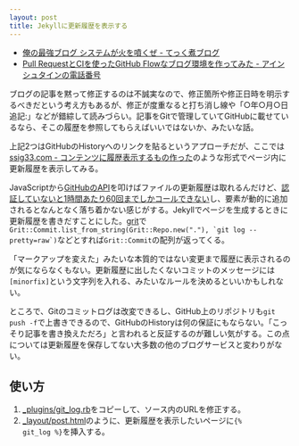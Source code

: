```yaml
---
layout: post
title: Jekyllに更新履歴を表示する
---
```


* [俺の最強ブログ システムが火を噴くぜ - てっく煮ブログ](http://tech.nitoyon.com/ja/blog/2012/09/20/moved-completed/)
* [Pull RequestとCIを使ったGitHub Flowなブログ環境を作ってみた - アインシュタインの電話番号](http://blog.ruedap.com/2013/11/11/github-flow-blog)

ブログの記事を黙って修正するのは不誠実なので、修正箇所や修正日時を明示するべきだという考え方もあるが、修正が度重なると打ち消し線や「○年○月○日追記:」などが錯綜して読みづらい。記事をGitで管理していてGitHubに載せているなら、そこの履歴を参照してもらえばいいではないか、みたいな話。

上記2つはGitHubのHistoryへのリンクを貼るというアプローチだが、ここでは[ssig33.com - コンテンツに履歴表示するもの作った](http://ssig33.com/text/%E3%82%B3%E3%83%B3%E3%83%86%E3%83%B3%E3%83%84%E3%81%AB%E5%B1%A5%E6%AD%B4%E8%A1%A8%E7%A4%BA%E3%81%99%E3%82%8B%E4%BD%9C%E3%81%A3%E3%81%9F)のような形式でページ内に更新履歴を表示してみる。

JavaScriptから[GitHubのAPI](http://developer.github.com/v3/repos/commits/)を叩けばファイルの更新履歴は取れるんだけど、[認証していないと1時間あたり60回までしかコールできない](http://developer.github.com/v3/#rate-limiting)し、要素が動的に追加されるとなんとなく落ち着かない感じがする。Jekyllでページを生成するときに更新履歴を書きだすことにした。[grit](https://rubygems.org/gems/grit)で``Grit::Commit.list_from_string(Grit::Repo.new("."), `git log --pretty=raw`)``などとすれば`Grit::Commit`の配列が返ってくる。

「マークアップを変えた」みたいな本質的ではない変更まで履歴に表示されるのが気にならなくもない。更新履歴に出したくないコミットのメッセージには`[minorfix]`という文字列を入れる、みたいなルールを決めるといいかもしれない。

ところで、Gitのコミットログは改変できるし、GitHub上のリポジトリも`git push -f`で上書きできるので、GitHubのHistoryは何の保証にもならない。「こっそり記事を書き換えただろ」と言われると反証するのが難しい気がする。この点については更新履歴を保存してない大多数の他のブログサービスと変わりがない。

## 使い方

1. [_plugins/git_log.rb](https://github.com/vzvu3k6k/vzvu3k6k.github.com/tree/source/_plugins/git_log.rb)をコピーして、ソース内のURLを修正する。
2. [_layout/post.html](https://github.com/vzvu3k6k/vzvu3k6k.github.com/tree/source/_layouts/post.html)のように、更新履歴を表示したいページに<code>{&#37; git_log &#37;}</code>を挿入する。
